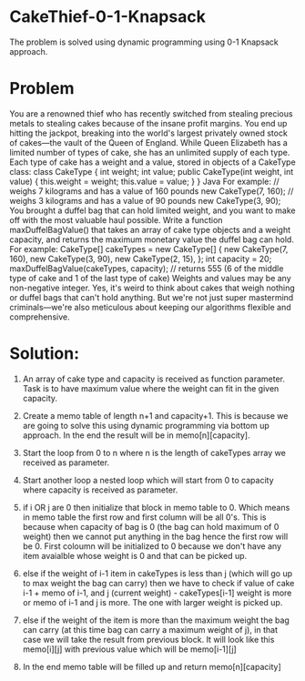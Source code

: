 # CakeThief-0-1-Knapsack
The problem is solved using dynamic programming using 0-1 Knapsack approach.

# Problem
You are a renowned thief who has recently switched from stealing precious metals
      to stealing cakes because of the insane profit margins. You end up hitting the
      jackpot, breaking into the world's largest privately owned stock of cakes—the
      vault of the Queen of England.
      While Queen Elizabeth has a limited number of types of cake, she has an unlimited
      supply of each type.
      Each type of cake has a weight and a value, stored in objects of a CakeType class:
        class CakeType {
          int weight;
          int value;
          public CakeType(int weight, int value) {
              this.weight = weight;
              this.value  = value;
          }
      }
      Java
      For example:
        // weighs 7 kilograms and has a value of 160 pounds
      new CakeType(7, 160);
      // weighs 3 kilograms and has a value of 90 pounds
      new CakeType(3, 90);
      You brought a duffel bag that can hold limited weight, and you want to make off
      with the most valuable haul possible.
      Write a function maxDuffelBagValue() that takes an array of cake type objects
      and a weight capacity, and returns the maximum monetary value the duffel bag can
      hold.
      For example:
        CakeType[] cakeTypes = new CakeType[] {
          new CakeType(7, 160),
          new CakeType(3, 90),
          new CakeType(2, 15),
      };
      int capacity = 20;
      maxDuffelBagValue(cakeTypes, capacity);
      // returns 555 (6 of the middle type of cake and 1 of the last type of cake)
      Weights and values may be any non-negative integer. Yes, it's weird to think
      about cakes that weigh nothing or duffel bags that can't hold anything. But
      we're not just super mastermind criminals—we're also meticulous about keeping
      our algorithms flexible and comprehensive.


# Solution:
1. An array of cake type and capacity is received as function parameter. Task is to have maximum value where the weight can fit in the given capacity.

2. Create a memo table of length n+1 and capacity+1. This is because we are going to solve this using dynamic programming via bottom up approach. In the end the result will be in memo[n][capacity].

3.  Start the loop from 0 to n where n is the length of cakeTypes array we received as parameter.

4. Start another loop a nested loop which will start from 0 to capacity where capacity is received as parameter.

5. if i OR j are 0 then initialize that block in memo table to 0. Which means in memo table the first row and first column will be all 0's. This is because when capacity of bag is 0 (the bag can hold maximum of 0 weight) then we cannot put anything in the bag hence the first row will be 0. First coloumn will be initialized to 0 because we don't have any item avaialble whose weight is 0 and that can be picked up.

6. else if the weight of i-1 item in cakeTypes is less than j (which will go up to max weight the bag can carry) then we have to check
if value of cake i-1 + memo of i-1, and j (current weight) - cakeTypes[i-1] weight is more or memo of i-1 and j is more. The one with larger weight is picked up.

7. else if the weight of the item is more than the maximum weight the bag can carry (at this time bag can carry a maximum weight of j), in that case we will take the result from previous block. It will look like this memo[i][j] with previous value which will be memo[i-1][j]

8. In the end memo table will be filled up and return memo[n][capacity]
